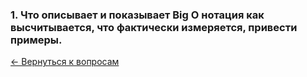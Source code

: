 ### 1. Что описывает и показывает Big O нотация как высчитывается, что фактически измеряется, привести примеры.


[← Вернуться к вопросам](README.md)